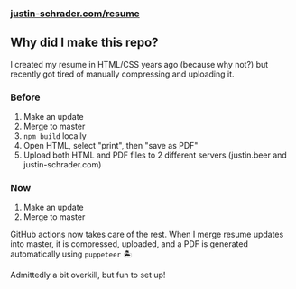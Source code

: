 ### [justin-schrader.com/resume](https://justin-schrader.com/resume)

## Why did I make this repo?
I created my resume in HTML/CSS years ago (because why not?) but recently got tired of manually compressing and uploading it.

### Before
1. Make an update
1. Merge to master
1. `npm build` locally
1. Open HTML, select "print", then "save as PDF"
1. Upload both HTML and PDF files to 2 different servers (justin.beer and justin-schrader.com)

### Now
1. Make an update
1. Merge to master

GitHub actions now takes care of the rest. When I merge resume updates into master, it is compressed, uploaded, and a PDF is generated automatically using `puppeteer` 🏝️

Admittedly a bit overkill, but fun to set up!
